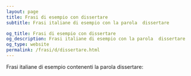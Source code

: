 ```yaml
---
layout: page
title: Frasi di esempio con dissertare 
subtitle: Frasi italiane di esempio con la parola  dissertare

og_title: Frasi di esempio con dissertare 
og_description: Frasi italiane di esempio con la parola  dissertare
og_type: website
permalink: /frasi/d/dissertare.html
---
```


Frasi italiane di esempio contenenti la parola dissertare:



